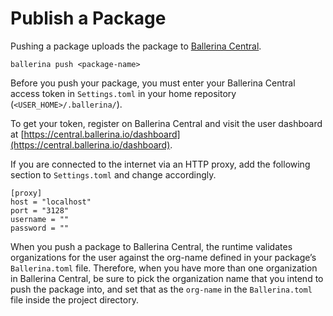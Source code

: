 # Publish a Package

Pushing a package uploads the package to [Ballerina Central](https://central.ballerina.io/).

```
ballerina push <package-name>
```

Before you push your package, you must enter your Ballerina Central access token in `Settings.toml` in your home repository (`<USER_HOME>/.ballerina/`).

To get your token, register on Ballerina Central and visit the user dashboard at [https://central.ballerina.io/dashboard](https://central.ballerina.io/dashboard).


If you are connected to the internet via an HTTP proxy, add the following section to `Settings.toml` and change accordingly.

```
[proxy]
host = "localhost"
port = "3128"
username = ""
password = ""
```

When you push a package to Ballerina Central, the runtime validates organizations for the user against the org-name defined in your package’s `Ballerina.toml` file. Therefore, when you have more than one organization in Ballerina Central, be sure to pick the organization name that you intend to push the package into, and set that as the `org-name` in the `Ballerina.toml` file inside the project directory.
